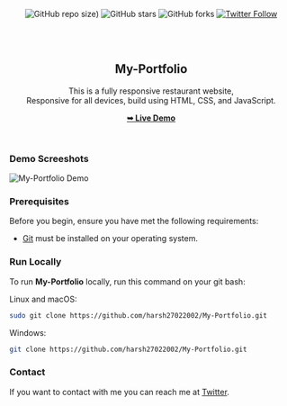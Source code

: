 <div align="center">
  
  ![GitHub repo size](https://img.shields.io/github/repo-size/harsh27022002/My-Portfolio))
  ![GitHub stars](https://img.shields.io/github/stars/harsh27022002/My-Portfolio?style=social)
  ![GitHub forks](https://img.shields.io/github/forks/harsh27022002/My-Portfolio?style=social)
[![Twitter Follow](https://img.shields.io/twitter/follow/harsh2702_?style=social)](https://twitter.com/harshmzp2702)

  <br />
  <br />

  <h2 align="center">My-Portfolio</h2>

  This is a fully responsive restaurant website, <br />Responsive for all devices, build using HTML, CSS, and JavaScript.

  <a href="https://harsh27022002.github.io/My-Portfolio/"><strong>➥ Live Demo</strong></a>

</div>

<br />

### Demo Screeshots

![My-Portfolio Demo](./ReadMeimage/screenshot.png "Desktop Demo")

### Prerequisites

Before you begin, ensure you have met the following requirements:

* [Git](https://git-scm.com/downloads "Download Git") must be installed on your operating system.

### Run Locally

To run **My-Portfolio** locally, run this command on your git bash:

Linux and macOS:

```bash
sudo git clone https://github.com/harsh27022002/My-Portfolio.git
```

Windows:

```bash
git clone https://github.com/harsh27022002/My-Portfolio.git
```

### Contact

If you want to contact with me you can reach me at [Twitter](https://twitter.com/harshmzp2702).

